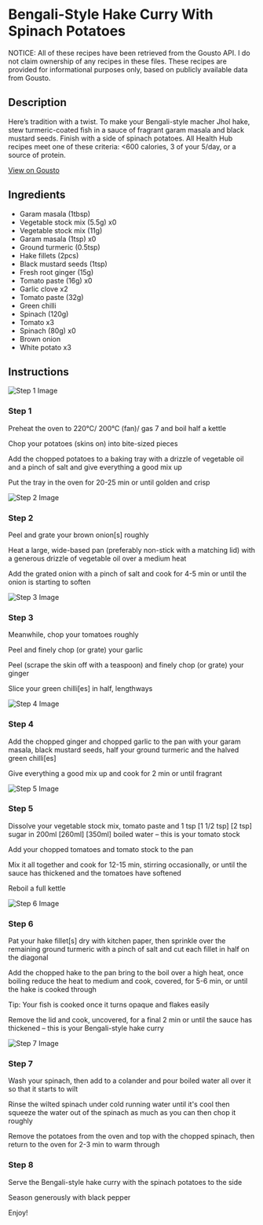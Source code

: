 # Bengali-Style Hake Curry With Spinach Potatoes

NOTICE: All of these recipes have been retrieved from the Gousto API. I do not claim ownership of any recipes in these files. These recipes are provided for informational purposes only, based on publicly available data from Gousto.

## Description

Here’s tradition with a twist. To make your Bengali-style macher Jhol hake, stew turmeric-coated fish in a sauce of fragrant garam masala and black mustard seeds. Finish with a side of spinach potatoes. All Health Hub recipes meet one of these criteria: <600 calories, 3 of your 5/day, or a source of protein.

[View on Gousto](https://www.gousto.co.uk/recipes/cookbook/bengali-style-hake-curry-with-spinach-potatoes)

## Ingredients

- Garam masala (1tbsp)
- Vegetable stock mix (5.5g) x0
- Vegetable stock mix (11g)
- Garam masala (1tsp) x0
- Ground turmeric (0.5tsp)
- Hake fillets (2pcs)
- Black mustard seeds (1tsp)
- Fresh root ginger (15g)
- Tomato paste (16g) x0
- Garlic clove x2
- Tomato paste (32g)
- Green chilli
- Spinach (120g)
- Tomato x3
- Spinach (80g) x0
- Brown onion
- White potato x3

## Instructions

![Step 1 Image](https://production-media.gousto.co.uk/cms/recipe-step-image/step-1-1669137797712-x200.jpg)

### Step 1

Preheat the oven to 220°C/ 200°C (fan)/ gas 7 and boil half a kettle

Chop your potatoes (skins on) into bite-sized pieces

Add the chopped potatoes to a baking tray with a drizzle of vegetable oil and a pinch of salt and give everything a good mix up

Put the tray in the oven for 20-25 min or until golden and crisp

![Step 2 Image](https://production-media.gousto.co.uk/cms/recipe-step-image/step-2-1669137731203-x200.jpg)

### Step 2

Peel and grate your brown onion[s]<span class="text-danger"> </span>roughly

Heat a large, wide-based pan (preferably non-stick with a matching lid) with a generous drizzle of vegetable oil over a medium heat

Add the grated onion with a pinch of salt and cook for 4-5 min or until the onion is starting to soften

![Step 3 Image](https://production-media.gousto.co.uk/cms/recipe-step-image/step-3-1669137737575-x200.jpg)

### Step 3

Meanwhile, chop your tomatoes roughly

Peel and finely chop (or grate) your garlic

Peel (scrape the skin off with a teaspoon) and finely chop (or grate) your ginger

Slice your green chilli[es] in half, lengthways

![Step 4 Image](https://production-media.gousto.co.uk/cms/recipe-step-image/step-4-1669137747502-x200.jpg)

### Step 4

Add the chopped ginger and chopped garlic to the pan with your garam masala, black mustard seeds, half your ground turmeric and the halved green chilli[es]

Give everything a good mix up and cook for 2 min or until fragrant

![Step 5 Image](https://production-media.gousto.co.uk/cms/recipe-step-image/step-5-1669137752565-x200.jpg)

### Step 5

Dissolve your vegetable stock mix, tomato paste and 1 tsp <span class="text-purple">[1 1/2 tsp]</span><span class="text-danger"> [2 tsp]</span> sugar in 200ml <span class="text-purple">[260ml]</span> <span class="text-danger">[350ml]</span> boiled water – this is your tomato stock

Add your chopped tomatoes and tomato stock to the pan

Mix it all together and cook for 12-15 min, stirring occasionally, or until the sauce has thickened and the tomatoes have softened

Reboil a full kettle

![Step 6 Image](https://production-media.gousto.co.uk/cms/recipe-step-image/step-6-1669137757742-x200.jpg)

### Step 6

Pat your hake fillet[s] dry with kitchen paper, then sprinkle over the remaining ground turmeric with a pinch of salt and cut each fillet in half on the diagonal

Add the chopped hake to the pan bring to the boil over a high heat, once boiling reduce the heat to medium and cook, covered, for 5-6 min, or until the hake is cooked through

Tip: Your fish is cooked once it turns opaque and flakes easily

Remove the lid and cook, uncovered, for a final 2 min or until the sauce has thickened – this is your Bengali-style hake curry

![Step 7 Image](https://production-media.gousto.co.uk/cms/recipe-step-image/step-7-1669137775988-x200.jpg)

### Step 7

Wash your spinach, then add to a colander and pour boiled water all over it so that it starts to wilt

Rinse the wilted spinach under cold running water until it's cool then squeeze the water out of the spinach as much as you can then chop it roughly

Remove the potatoes from the oven and top with the chopped spinach, then return to the oven for 2-3 min to warm through

### Step 8

Serve the Bengali-style hake curry with the spinach potatoes to the side

Season generously with black pepper

Enjoy!

